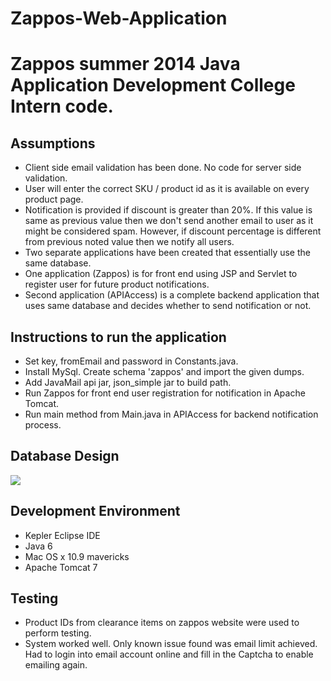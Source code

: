 Zappos-Web-Application
======================

Zappos summer 2014 Java Application Development College Intern code.
================================================

Assumptions
-----------

- Client side email validation has been done. No code for server side validation.
- User will enter the correct SKU / product id as it is available on every product page.
- Notification is provided if discount is greater than 20%. If this value is same as previous value then we don't send
another email to user as it might be considered spam. However, if discount percentage is different from previous noted value
then we notify all users.
- Two separate applications have been created that essentially use the same database.
- One application (Zappos) is for front end using JSP and Servlet to register user for future product notifications.
- Second application (APIAccess) is a complete backend application that uses same database and decides whether to send notification or not.


Instructions to run the application
-----------------------------------

- Set key, fromEmail and password in Constants.java.
- Install MySql. Create schema 'zappos' and import the given dumps. 
- Add JavaMail api jar, json_simple jar to build path.
- Run Zappos for front end user registration for notification in Apache Tomcat.
- Run main method from Main.java in APIAccess for backend notification process.

Database Design
---------------
![](https://raw.github.com/busybug91/Zappos-Web-Application/master/schemaDiagram.png)

Development Environment
-----------------------

- Kepler Eclipse IDE 
- Java 6
- Mac OS x 10.9 mavericks
- Apache Tomcat 7

Testing
-------

- Product IDs from clearance items on zappos website were used to perform testing.
- System worked well. Only known issue found was email limit achieved. Had to login into email account online and
fill in the Captcha to enable emailing again.
